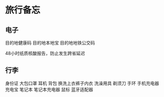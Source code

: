 # 旅行备忘

## 电子

目的地健康码 目的地本地宝 目的地地铁公交码

48小时纸质核酸报告，防止发生跨省延迟

## 行李
身份证 大包口罩 耳机 背包  换洗上衣裤子内衣  洗澡用具 剃须刀 手环 手机充电器 充电宝 
笔记本 笔记本充电器 鼠标 蓝牙适配器